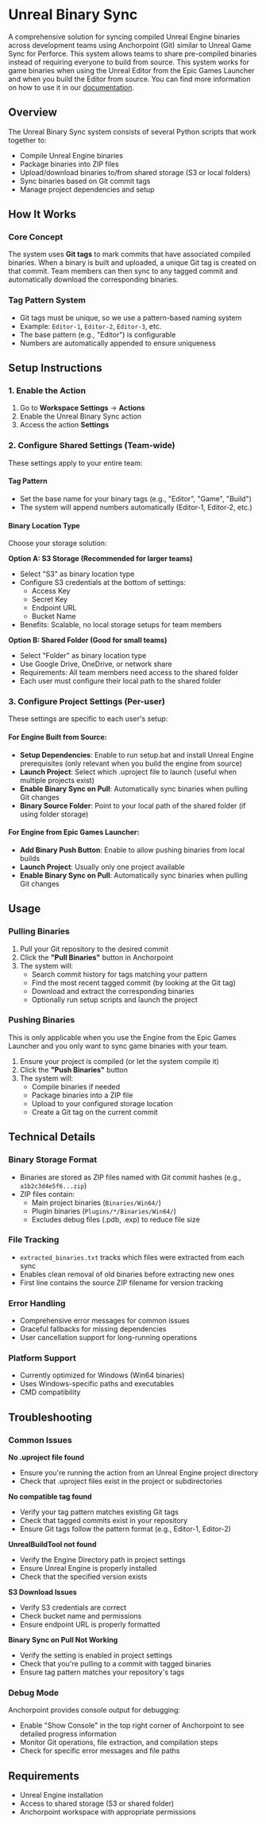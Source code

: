 # Unreal Binary Sync

A comprehensive solution for syncing compiled Unreal Engine binaries across development teams using Anchorpoint (Git) similar to Unreal Game Sync for Perforce. This system allows teams to share pre-compiled binaries instead of requiring everyone to build from source. This system works for game binaries when using the Unreal Editor from the Epic Games Launcher and when you build the Editor from source. You can find more information on how to use it in our [documentation](https://docs.anchorpoint.app/docs/version-control/features/binary-sync/). 

## Overview

The Unreal Binary Sync system consists of several Python scripts that work together to:
- Compile Unreal Engine binaries
- Package binaries into ZIP files
- Upload/download binaries to/from shared storage (S3 or local folders)
- Sync binaries based on Git commit tags
- Manage project dependencies and setup

## How It Works

### Core Concept
The system uses **Git tags** to mark commits that have associated compiled binaries. When a binary is built and uploaded, a unique Git tag is created on that commit. Team members can then sync to any tagged commit and automatically download the corresponding binaries.

### Tag Pattern System
- Git tags must be unique, so we use a pattern-based naming system
- Example: `Editor-1`, `Editor-2`, `Editor-3`, etc.
- The base pattern (e.g., "Editor") is configurable
- Numbers are automatically appended to ensure uniqueness

## Setup Instructions

### 1. Enable the Action
1. Go to **Workspace Settings** → **Actions**
2. Enable the Unreal Binary Sync action
3. Access the action **Settings**

### 2. Configure Shared Settings (Team-wide)
These settings apply to your entire team:

#### Tag Pattern
- Set the base name for your binary tags (e.g., "Editor", "Game", "Build")
- The system will append numbers automatically (Editor-1, Editor-2, etc.)

#### Binary Location Type
Choose your storage solution:

**Option A: S3 Storage (Recommended for larger teams)**
- Select "S3" as binary location type
- Configure S3 credentials at the bottom of settings:
  - Access Key
  - Secret Key
  - Endpoint URL
  - Bucket Name
- Benefits: Scalable, no local storage setups for team members

**Option B: Shared Folder (Good for small teams)**
- Select "Folder" as binary location type
- Use Google Drive, OneDrive, or network share
- Requirements: All team members need access to the shared folder
- Each user must configure their local path to the shared folder

### 3. Configure Project Settings (Per-user)
These settings are specific to each user's setup:

#### For Engine Built from Source:
- **Setup Dependencies**: Enable to run setup.bat and install Unreal Engine prerequisites (only relevant when you build the engine from source)
- **Launch Project**: Select which .uproject file to launch (useful when multiple projects exist)
- **Enable Binary Sync on Pull**: Automatically sync binaries when pulling Git changes
- **Binary Source Folder**: Point to your local path of the shared folder (if using folder storage)

#### For Engine from Epic Games Launcher:
- **Add Binary Push Button**: Enable to allow pushing binaries from local builds
- **Launch Project**: Usually only one project available
- **Enable Binary Sync on Pull**: Automatically sync binaries when pulling Git changes

## Usage

### Pulling Binaries
1. Pull your Git repository to the desired commit
2. Click the **"Pull Binaries"** button in Anchorpoint
3. The system will:
   - Search commit history for tags matching your pattern
   - Find the most recent tagged commit (by looking at the Git tag)
   - Download and extract the corresponding binaries
   - Optionally run setup scripts and launch the project

### Pushing Binaries
This is only applicable when you use the Engine from the Epic Games Launcher and you only want to sync game binaries with your team.
1. Ensure your project is compiled (or let the system compile it)
2. Click the **"Push Binaries"** button
3. The system will:
   - Compile binaries if needed
   - Package binaries into a ZIP file
   - Upload to your configured storage location
   - Create a Git tag on the current commit


## Technical Details

### Binary Storage Format
- Binaries are stored as ZIP files named with Git commit hashes (e.g., `a1b2c3d4e5f6...zip`)
- ZIP files contain:
  - Main project binaries (`Binaries/Win64/`)
  - Plugin binaries (`Plugins/*/Binaries/Win64/`)
  - Excludes debug files (.pdb, .exp) to reduce file size

### File Tracking
- `extracted_binaries.txt` tracks which files were extracted from each sync
- Enables clean removal of old binaries before extracting new ones
- First line contains the source ZIP filename for version tracking

### Error Handling
- Comprehensive error messages for common issues
- Graceful fallbacks for missing dependencies
- User cancellation support for long-running operations

### Platform Support
- Currently optimized for Windows (Win64 binaries)
- Uses Windows-specific paths and executables
- CMD compatibility

## Troubleshooting

### Common Issues

**No .uproject file found**
- Ensure you're running the action from an Unreal Engine project directory
- Check that .uproject files exist in the project or subdirectories

**No compatible tag found**
- Verify your tag pattern matches existing Git tags
- Check that tagged commits exist in your repository
- Ensure Git tags follow the pattern format (e.g., Editor-1, Editor-2)

**UnrealBuildTool not found**
- Verify the Engine Directory path in project settings
- Ensure Unreal Engine is properly installed
- Check that the specified version exists

**S3 Download Issues**
- Verify S3 credentials are correct
- Check bucket name and permissions
- Ensure endpoint URL is properly formatted

**Binary Sync on Pull Not Working**
- Verify the setting is enabled in project settings
- Check that you're pulling to a commit with tagged binaries
- Ensure tag pattern matches your repository's tags

### Debug Mode
Anchorpoint provides console output for debugging:
- Enable "Show Console" in the top right corner of Anchorpoint to see detailed progress information
- Monitor Git operations, file extraction, and compilation steps
- Check for specific error messages and file paths

## Requirements

- Unreal Engine installation
- Access to shared storage (S3 or shared folder)
- Anchorpoint workspace with appropriate permissions
